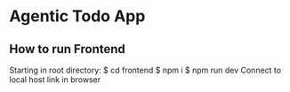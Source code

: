 # Agentic Todo App

## How to run Frontend

Starting in root directory:
$ cd frontend
$ npm i
$ npm run dev
Connect to local host link in browser
